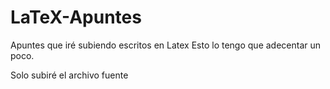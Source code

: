 # LaTeX-Apuntes
Apuntes que iré subiendo escritos en Latex
Esto lo tengo que adecentar un poco.

Solo subiré el archivo fuente
